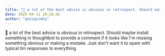 ```yaml
---
title: "💭 a lot of the best advice is obvious in retrospect. Should maybe install something..."
date: 2025-04-11 20:26:42
author: "qazzquimby"
---
```


💭 a lot of the best advice is obvious in retrospect. Should maybe install something in thoughtbot to provide a comment if it looks like I'm missing something obvious or making a mistake. Just don't want it to spam with typical llm responses to everything